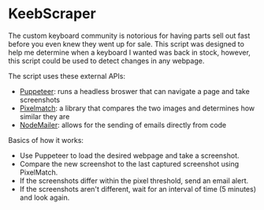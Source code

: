 # KeebScraper

The custom keyboard community is notorious for having parts sell out fast before you even knew they went up for sale.
This script was designed to help me determine when a keyboard I wanted was back in stock, however, this script could be used to detect changes in any webpage.

The script uses these external APIs:
- [Puppeteer](https://pptr.dev/): runs a headless broswer that can navigate a page and take screenshots
- [Pixelmatch](https://github.com/mapbox/pixelmatch): a library that compares the two images and determines how similar they are
- [NodeMailer](https://nodemailer.com/about/): allows for the sending of emails directly from code

Basics of how it works:
- Use Puppeteer to load the desired webpage and take a screenshot.
- Compare the new screenshot to the last captured screenshot using PixelMatch.
- If the screenshots differ within the pixel threshold, send an email alert.
- If the screenshots aren't different, wait for an interval of time (5 minutes) and look again.
